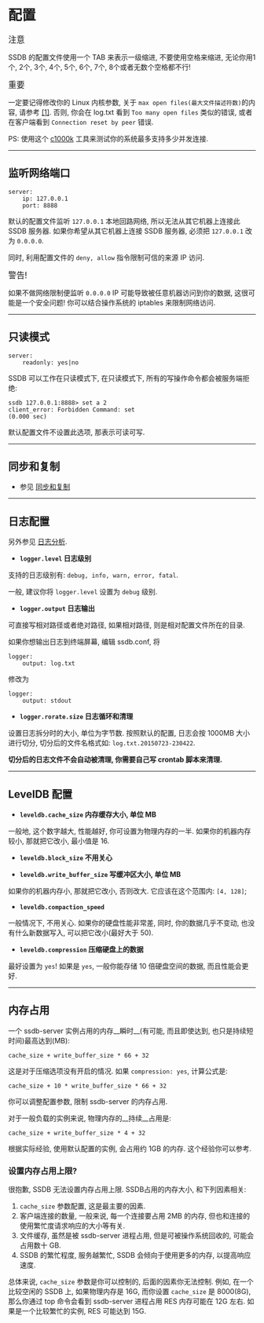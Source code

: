 # 配置

<span class="label label-success" style="font-size: 120%;">注意</span>
<div class="alert alert-info">
    SSDB 的配置文件使用一个 TAB 来表示一级缩进, 不要使用空格来缩进, 无论你用1个, 2个, 3个, 4个, 5个, 6个, 7个, 8个或者无数个空格都不行!
</div>

<span class="label label-warning" style="font-size: 120%;">重要</span>
<div class="alert alert-danger">
	一定要记得修改你的 Linux 内核参数, 关于 <code>max open files(最大文件描述符数)</code>的内容, 请参考 <a href="http://www.ideawu.net/blog/archives/740.html">[1]</a>. 否则, 你会在 log.txt 看到 <code>Too many open files</code> 类似的错误, 或者在客户端看到 <code>Connection reset by peer</code> 错误.
</div>

PS: 使用这个 [c1000k](https://github.com/ideawu/c1000k) 工具来测试你的系统最多支持多少并发连接.

---

## 监听网络端口

	server:
    	ip: 127.0.0.1
    	port: 8888

默认的配置文件监听 `127.0.0.1` 本地回路网络, 所以无法从其它机器上连接此 SSDB 服务器. 如果你希望从其它机器上连接 SSDB 服务器, 必须把 `127.0.0.1` 改为 `0.0.0.0`.

同时, 利用配置文件的 `deny, allow` 指令限制可信的来源 IP 访问.

<span class="label label-danger" style="font-size: 120%;">警告!</span>
<div class="alert alert-danger">
    如果不做网络限制便监听 <code>0.0.0.0</code> IP 可能导致被任意机器访问到你的数据, 这很可能是一个安全问题! 你可以结合操作系统的 iptables 来限制网络访问.
</div>

---

## 只读模式

	server:
    	readonly: yes|no

SSDB 可以工作在只读模式下, 在只读模式下, 所有的写操作命令都会被服务端拒绝:

	ssdb 127.0.0.1:8888> set a 2
	client_error: Forbidden Command: set
	(0.000 sec)

默认配置文件不设置此选项, 那表示可读可写.

---

## 同步和复制

* 参见 [同步和复制](./replication.html)

---

## 日志配置

另外参见 [日志分析](./logs.html).

* __`logger.level` 日志级别__

支持的日志级别有: `debug, info, warn, error, fatal`.

一般, 建议你将 `logger.level` 设置为 `debug` 级别.

* __`logger.output` 日志输出__

可直接写相对路径或者绝对路径, 如果相对路径, 则是相对配置文件所在的目录.

如果你想输出日志到终端屏幕, 编辑 ssdb.conf, 将

	logger:
		output: log.txt

修改为

	logger:
		output: stdout

* __`logger.rorate.size` 日志循环和清理__

设置日志拆分时的大小, 单位为字节数. 按照默认的配置, 日志会按 1000MB 大小进行切分, 切分后的文件名格式如: `log.txt.20150723-230422`.

__切分后的日志文件不会自动被清理, 你需要自己写 crontab 脚本来清理.__


---

## LevelDB 配置

* __`leveldb.cache_size` 内存缓存大小, 单位 MB__

一般地, 这个数字越大, 性能越好, 你可设置为物理内存的一半. 如果你的机器内存较小, 那就把它改小, 最小值是 16.

* __`leveldb.block_size` 不用关心__

* __`leveldb.write_buffer_size` 写缓冲区大小, 单位 MB__

如果你的机器内存小, 那就把它改小, 否则改大. 它应该在这个范围内: `[4, 128]`;

* __`leveldb.compaction_speed`__

一般情况下, 不用关心. 如果你的硬盘性能非常差, 同时, 你的数据几乎不变动, 也没有什么新数据写入, 可以把它改小(最好大于 50).

* __`leveldb.compression` 压缩硬盘上的数据__

最好设置为 `yes`! 如果是 `yes`, 一般你能存储 10 倍硬盘空间的数据, 而且性能会更好.


---

## 内存占用

一个 ssdb-server 实例占用的内存__瞬时__(有可能, 而且即使达到, 也只是持续短时间)最高达到(MB):

	cache_size + write_buffer_size * 66 + 32

这是对于压缩选项没有开启的情况. 如果 `compression: yes`, 计算公式是:

	cache_size + 10 * write_buffer_size * 66 + 32

你可以调整配置参数, 限制 ssdb-server 的内存占用.

对于一般负载的实例来说, 物理内存的__持续__占用是:

	cache_size + write_buffer_size * 4 + 32

根据实际经验, 使用默认配置的实例, 会占用约 1GB 的内存. 这个经验你可以参考.

### 设置内存占用上限?

很抱歉, SSDB 无法设置内存占用上限. SSDB占用的内存大小, 和下列因素相关:

1. `cache_size` 参数配置, 这是最主要的因素.
2. 客户端连接的数量, 一般来说, 每一个连接要占用 2MB 的内存, 但也和连接的使用繁忙度请求响应的大小等有关.
3. 文件缓存, 虽然是被 ssdb-server 进程占用, 但是可被操作系统回收的, 可能会占用数十 GB.
4. SSDB 的繁忙程度, 服务越繁忙, SSDB 会倾向于使用更多的内存, 以提高响应速度.

总体来说, `cache_size` 参数是你可以控制的, 后面的因素你无法控制. 例如, 在一个比较空闲的 SSDB 上, 如果物理内存是 16G, 而你设置 `cache_size` 是 8000(8G), 那么你通过 top 命令会看到 ssdb-server 进程占用 RES 内存可能在 12G 左右. 如果是一个比较繁忙的实例, RES 可能达到 15G.


